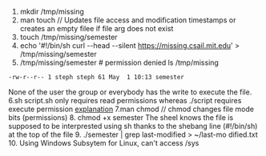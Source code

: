1. mkdir /tmp/missing
2. man touch // Updates file access and modification timestamps or creates an empty filee if file arg does not exist
3. touch /tmp/missing/semester
4. echo '#!/bin/sh
curl --head --silent https://missing.csail.mit.edu' > /tmp/missing/semester
5. /tmp/missing/semester # permission denied
ls /tmp/missing 
```
-rw-r--r-- 1 steph steph 61 May  1 10:13 semester
```
None of the user the group or everybody has the write to execute the file. 
6.sh script.sh only requires read permissions whereas ./script requires execute permission [explanation](https://unix.stackexchange.com/questions/136547/what-is-the-difference-between-running-bash-script-sh-and-script-sh?rq=1)
7.man chmod // chmod changes file mode bits (permissions)
8. chmod +x semester
The sheel knows the file is supposed to be interprested using sh thanks to the shebang line (#!/bin/sh) at the top of the file
9. ./semester | grep last-modified > ~/last-mo
dified.txt
10. Using Windows Subsytem for Linux, can't access /sys
